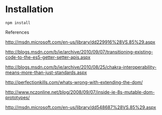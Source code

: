 Installation
===============

`npm install`

References

http://msdn.microsoft.com/en-us/library/dd229916%28VS.85%29.aspx

http://blogs.msdn.com/b/ie/archive/2010/09/07/transitioning-existing-code-to-the-es5-getter-setter-apis.aspx

http://blogs.msdn.com/b/ie/archive/2010/08/25/chakra-interoperability-means-more-than-just-standards.aspx

http://perfectionkills.com/whats-wrong-with-extending-the-dom/

http://www.nczonline.net/blog/2008/09/07/inside-ie-8s-mutable-dom-prototypes/

http://msdn.microsoft.com/en-us/library/dd548687%28VS.85%29.aspx
